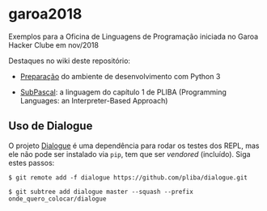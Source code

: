 # garoa2018

Exemplos para a Oficina de Linguagens de Programação iniciada no Garoa Hacker Clube em nov/2018

Destaques no wiki deste repositório:

* [Preparação](https://github.com/pliba/garoa2018/wiki/Prepara%C3%A7%C3%A3o) do ambiente de desenvolvimento com Python 3

* [SubPascal](https://github.com/pliba/garoa2018/wiki/Linguagem-SubPascal): a linguagem do capítulo 1 de PLIBA (Programming Languages: an Interpreter-Based Approach)


## Uso de Dialogue

O projeto [Dialogue](https://github.com/pliba/dialogue.git) é uma dependência para rodar os testes dos REPL, mas ele não pode ser instalado via `pip`, tem que ser *vendored* (incluído). Siga estes passos:

```
$ git remote add -f dialogue https://github.com/pliba/dialogue.git

$ git subtree add dialogue master --squash --prefix onde_quero_colocar/dialogue
```
